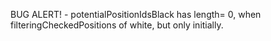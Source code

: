 BUG ALERT! - potentialPositionIdsBlack has length= 0, when filteringCheckedPositions of white, but only initially.